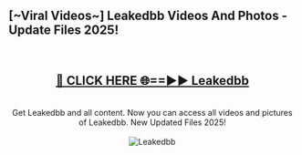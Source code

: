 <h2>[~Viral Videos~] Leakedbb Videos And Photos - Update Files 2025!</h2>
<br>
<div align="center">
<h2><a href="https://top-ai-tools.click/QrbHav" rel="nofollow">🔴 CLICK HERE 🌐==►► Leakedbb</a></h2>
<br>
Get Leakedbb and all content. Now you can access all videos and pictures of Leakedbb. New Updated Files 2025!
<br>
<br>
<a href="https://top-ai-tools.click/QrbHav" rel="nofollow" data-target="animated-image.originalLink"><img src="https://i.ibb.co.com/WyWwxjT/player-gif2.gif" alt="Leakedbb" style="max-width: 100%; display: inline-block;" data-target="animated-image.originalImage"></a>
</div>
<br>